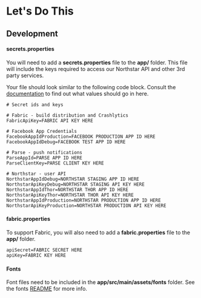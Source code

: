 # Let's Do This

## Development

#### secrets.properties

You will need to add a __secrets.properties__ file to the __app/__ folder. This file will include
the keys required to access our Northstar API and other 3rd party services.

Your file should look similar to the following code block. Consult the
[documentation](https://github.com/DoSomething/ServerConfig/wiki/3.0-Mobile-app:-Let's-Do-This)
to find out what values should go in here.

```
# Secret ids and keys

# Fabric - build distribution and Crashlytics
FabricApiKey=FABRIC API KEY HERE

# Facebook App Credentials
FacebookAppIdProduction=FACEBOOK PRODUCTION APP ID HERE
FacebookAppIdDebug=FACEBOOK TEST APP ID HERE

# Parse - push notifications
ParseAppId=PARSE APP ID HERE
ParseClientKey=PARSE CLIENT KEY HERE

# Northstar - user API
NorthstarAppIdDebug=NORTHSTAR STAGING APP ID HERE
NorthstarApiKeyDebug=NORTHSTAR STAGING API KEY HERE
NorthstarAppIdThor=NORTHSTAR THOR APP ID HERE
NorthstarApiKeyThor=NORTHSTAR THOR API KEY HERE
NorthstarAppIdProduction=NORTHSTAR PRODUCTION APP ID HERE
NorthstarApiKeyProduction=NORTHSTAR PRODUCTION API KEY HERE
```

#### fabric.properties

To support Fabric, you will also need to add a __fabric.properties__ file to the __app/__ folder.

```
apiSecret=FABRIC SECRET HERE
apiKey=FABRIC KEY HERE
```

#### Fonts

Font files need to be included in the __app/src/main/assets/fonts__ folder. See the fonts [README](https://github.com/DoSomething/LetsDoThis-Android/blob/master/app/src/main/assets/fonts/README.md) for more info.
